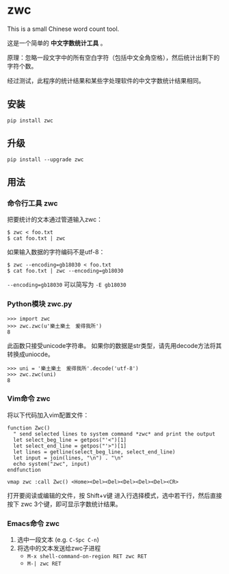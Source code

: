 zwc
===

This is a small Chinese word count tool.

这是一个简单的 **中文字数统计工具** 。

原理：忽略一段文字中的所有空白字符（包括中文全角空格），然后统计出剩下的字符个数。

经过测试，此程序的统计结果和某些字处理软件的中文字数统计结果相同。

## 安装

    pip install zwc

## 升级

    pip install --upgrade zwc

## 用法

### 命令行工具 zwc

把要统计的文本通过管道输入zwc：

    $ zwc < foo.txt
    $ cat foo.txt | zwc

如果输入数据的字符编码不是utf-8：

    $ zwc --encoding=gb18030 < foo.txt
    $ cat foo.txt | zwc --encoding=gb18030

`--encoding=gb18030` 可以简写为 `-E gb18030`

### Python模块 zwc.py

    >>> import zwc
    >>> zwc.zwc(u'樂土樂土　爰得我所')
    8

此函数只接受unicode字符串。
如果你的数据是str类型，请先用decode方法将其转换成uniocde。

    >>> uni = '樂土樂土　爰得我所'.decode('utf-8')
    >>> zwc.zwc(uni)
    8

### Vim命令 zwc

将以下代码加入vim配置文件：

    function Zwc()
      " send selected lines to system command *zwc* and print the output
      let select_beg_line = getpos("'<")[1]
      let select_end_line = getpos("'>")[1]
      let lines = getline(select_beg_line, select_end_line)
      let input = join(lines, "\n") . "\n"
      echo system("zwc", input)
    endfunction

    vmap zwc :call Zwc() <Home><Del><Del><Del><Del><Del><CR>

打开要阅读或编辑的文件，按 Shift+v键 进入行选择模式，选中若干行，然后直接按下 zwc 3个键，即可显示字数统计结果。

### Emacs命令 zwc

1. 选中一段文本 (e.g. ``C-Spc C-n``)
2. 将选中的文本发送给zwc子进程
    * ``M-x shell-command-on-region RET zwc RET``
    * ``M-| zwc RET``
